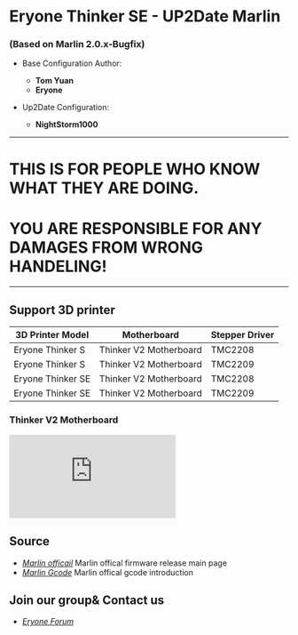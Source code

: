 # Eryone Thinker SE - UP2Date Marlin 
###  (Based on Marlin 2.0.x-Bugfix)

- Base Configuration Author: 
  - **Tom Yuan**
  - **Eryone** 

- Up2Date Configuration:
  - **NightStorm1000** 


----------------------------------------
#  THIS IS FOR PEOPLE WHO KNOW WHAT THEY ARE DOING. 
#  YOU ARE RESPONSIBLE FOR ANY DAMAGES FROM WRONG HANDELING!
----------------------------------------

## Support 3D printer

| 3D Printer Model    | Motherboard                | Stepper Driver    
| ------------------- | -------------------------- | --------------
| Eryone Thinker S    | Thinker V2 Motherboard     | TMC2208
| Eryone Thinker S    | Thinker V2 Motherboard     | TMC2209
| Eryone Thinker SE   | Thinker V2 Motherboard     | TMC2208
| Eryone Thinker SE   | Thinker V2 Motherboard     | TMC2209

### Thinker V2 Motherboard

![](https://www.eryone.com/forum/download/file.php?id=162)

## Source               

- *[Marlin officail](https://github.com/MarlinFirmware/Marlin)* Marlin offical firmware release main page
- *[Marlin Gcode](https://marlinfw.org/meta/gcode/)* Marlin offical gcode introduction

## Join our group& Contact us
- *[Eryone Forum](https://www.instagram.com/eryone3d/)*












